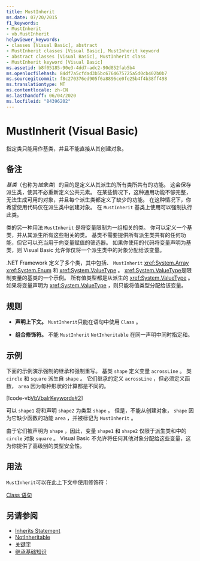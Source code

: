 ```yaml
---
title: MustInherit
ms.date: 07/20/2015
f1_keywords:
- MustInherit
- vb.MustInherit
helpviewer_keywords:
- classes [Visual Basic], abstract
- MustInherit classes [Visual Basic], MustInherit keyword
- abstract classes [Visual Basic], MustInherit class
- MustInherit keyword [Visual Basic]
ms.assetid: b8f05185-90e3-4dd7-adc2-90d852fab5b4
ms.openlocfilehash: 84df7a5cfdad3b5bc6764675725a5d0cb402b0b7
ms.sourcegitcommit: f8c270376ed905f6a8896ce0fe25b4f4b38ff498
ms.translationtype: MT
ms.contentlocale: zh-CN
ms.lasthandoff: 06/04/2020
ms.locfileid: "84396202"
---
```

# <a name="mustinherit-visual-basic"></a>MustInherit (Visual Basic)
指定类只能用作基类，并且不能直接从其创建对象。  
  
## <a name="remarks"></a>备注  
 *基类*（也称为*抽象类*）的目的是定义从其派生的所有类所共有的功能。 这会保存派生类，使其不必重新定义公共元素。 在某些情况下，这种通用功能不够完整，无法生成可用的对象，并且每个派生类都定义了缺少的功能。 在这种情况下，你希望使用代码仅在派生类中创建对象。 在 `MustInherit` 基类上使用可以强制执行此类。  
  
 类的另一种用法 `MustInherit` 是将变量限制为一组相关的类。 你可以定义一个基类，并从其派生所有这些相关的类。 基类不需要提供所有派生类共有的任何功能，但它可以充当用于向变量赋值的筛选器。 如果你使用的代码将变量声明为基类，则 Visual Basic 允许你仅将一个派生类中的对象分配给该变量。  
  
 .NET Framework 定义了多个类，其中包括、 `MustInherit` <xref:System.Array> <xref:System.Enum> 和 <xref:System.ValueType> 。 <xref:System.ValueType>是限制变量的基类的一个示例。 所有值类型都是从派生的 <xref:System.ValueType> 。 如果将变量声明为 <xref:System.ValueType> ，则只能将值类型分配给该变量。  
  
## <a name="rules"></a>规则  
  
- **声明上下文。** `MustInherit`只能在语句中使用 `Class` 。  
  
- **组合修饰符。** 不能 `MustInherit` `NotInheritable` 在同一声明中同时指定和。  
  
## <a name="example"></a>示例  
 下面的示例演示强制的继承和强制重写。 基类 `shape` 定义变量 `acrossLine` 。 类 `circle` 和 `square` 派生自 `shape` 。 它们继承的定义 `acrossLine` ，但必须定义函数， `area` 因为每种形状的计算都是不同的。  
  
 [!code-vb[VbVbalrKeywords#2](~/samples/snippets/visualbasic/VS_Snippets_VBCSharp/VbVbalrKeywords/VB/Class1.vb#2)]  
  
 可以 `shape1` 将和声明 `shape2` 为类型 `shape` 。 但是，不能从创建对象， `shape` 因为它缺少函数的功能 `area` ，并被标记为 `MustInherit` 。  
  
 由于它们被声明为 `shape` ，因此，变量 `shape1` 和 `shape2` 仅限于派生类和中的 `circle` 对象 `square` 。 Visual Basic 不允许将任何其他对象分配给这些变量，这为你提供了高级别的类型安全性。  
  
## <a name="usage"></a>用法  
 `MustInherit`可以在此上下文中使用修饰符：  
  
 [Class 语句](../statements/class-statement.md)  
  
## <a name="see-also"></a>另请参阅

- [Inherits Statement](../statements/inherits-statement.md)
- [NotInheritable](notinheritable.md)
- [关键字](../keywords/index.md)
- [继承基础知识](../../programming-guide/language-features/objects-and-classes/inheritance-basics.md)
